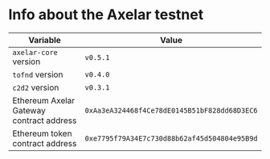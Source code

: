 # Info about the Axelar testnet

Variable  | Value
------------- | -------------
`axelar-core` version | `v0.5.1`
`tofnd` version | `v0.4.0`
`c2d2` version | `v0.3.1`
Ethereum Axelar Gateway contract address | `0xAa3eA324468f4Ce78dE0145B51bF828dd68D3EC6`
Ethereum token contract address | `0xe7795f79A34E7c730d88b62af45d504804e95B9d`
